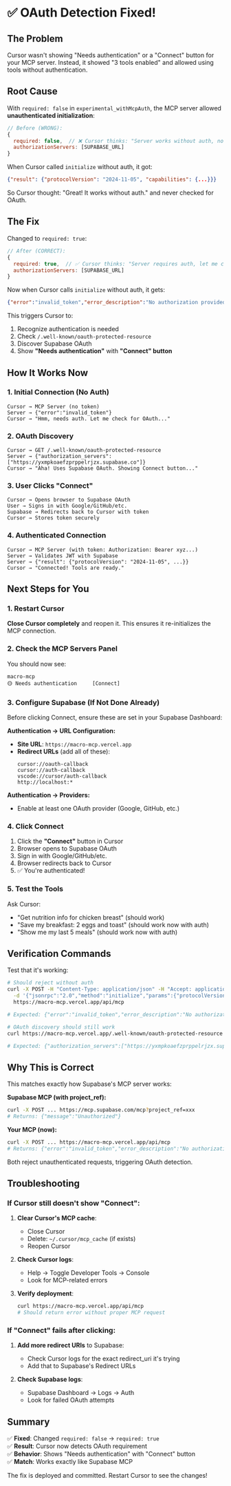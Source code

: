 # ✅ OAuth Detection Fixed!

## The Problem

Cursor wasn't showing "Needs authentication" or a "Connect" button for your MCP server. Instead, it showed "3 tools enabled" and allowed using tools without authentication.

## Root Cause

With `required: false` in `experimental_withMcpAuth`, the MCP server allowed **unauthenticated initialization**:

```javascript
// Before (WRONG):
{
  required: false,  // ❌ Cursor thinks: "Server works without auth, no need to authenticate"
  authorizationServers: [SUPABASE_URL]
}
```

When Cursor called `initialize` without auth, it got:
```json
{"result": {"protocolVersion": "2024-11-05", "capabilities": {...}}}
```

So Cursor thought: "Great! It works without auth." and never checked for OAuth.

## The Fix

Changed to `required: true`:

```javascript
// After (CORRECT):
{
  required: true,  // ✅ Cursor thinks: "Server requires auth, let me check for OAuth"
  authorizationServers: [SUPABASE_URL]
}
```

Now when Cursor calls `initialize` without auth, it gets:
```json
{"error":"invalid_token","error_description":"No authorization provided"}
```

This triggers Cursor to:
1. Recognize authentication is needed
2. Check `/.well-known/oauth-protected-resource` 
3. Discover Supabase OAuth
4. Show **"Needs authentication"** with **"Connect" button**

## How It Works Now

### 1. Initial Connection (No Auth)
```
Cursor → MCP Server (no token)
Server → {"error":"invalid_token"}
Cursor → "Hmm, needs auth. Let me check for OAuth..."
```

### 2. OAuth Discovery
```
Cursor → GET /.well-known/oauth-protected-resource
Server → {"authorization_servers":["https://yxmpkoaefzprppelrjzx.supabase.co"]}
Cursor → "Aha! Uses Supabase OAuth. Showing Connect button..."
```

### 3. User Clicks "Connect"
```
Cursor → Opens browser to Supabase OAuth
User → Signs in with Google/GitHub/etc.
Supabase → Redirects back to Cursor with token
Cursor → Stores token securely
```

### 4. Authenticated Connection
```
Cursor → MCP Server (with token: Authorization: Bearer xyz...)
Server → Validates JWT with Supabase
Server → {"result": {"protocolVersion": "2024-11-05", ...}}
Cursor → "Connected! Tools are ready."
```

## Next Steps for You

### 1. Restart Cursor
**Close Cursor completely** and reopen it. This ensures it re-initializes the MCP connection.

### 2. Check the MCP Servers Panel
You should now see:
```
macro-mcp
🟡 Needs authentication     [Connect]
```

### 3. Configure Supabase (If Not Done Already)

Before clicking Connect, ensure these are set in your Supabase Dashboard:

**Authentication → URL Configuration:**
- **Site URL**: `https://macro-mcp.vercel.app`
- **Redirect URLs** (add all of these):
  ```
  cursor://oauth-callback
  cursor://auth-callback
  vscode://cursor/auth-callback
  http://localhost:*
  ```

**Authentication → Providers:**
- Enable at least one OAuth provider (Google, GitHub, etc.)

### 4. Click Connect
1. Click the **"Connect"** button in Cursor
2. Browser opens to Supabase OAuth
3. Sign in with Google/GitHub/etc.
4. Browser redirects back to Cursor
5. ✅ You're authenticated!

### 5. Test the Tools
Ask Cursor:
- "Get nutrition info for chicken breast" (should work)
- "Save my breakfast: 2 eggs and toast" (should work now with auth)
- "Show me my last 5 meals" (should work now with auth)

## Verification Commands

Test that it's working:

```bash
# Should reject without auth
curl -X POST -H "Content-Type: application/json" -H "Accept: application/json, text/event-stream" \
  -d '{"jsonrpc":"2.0","method":"initialize","params":{"protocolVersion":"2024-11-05","capabilities":{},"clientInfo":{"name":"test"}},"id":1}' \
  https://macro-mcp.vercel.app/api/mcp

# Expected: {"error":"invalid_token","error_description":"No authorization provided"}
```

```bash
# OAuth discovery should still work
curl https://macro-mcp.vercel.app/.well-known/oauth-protected-resource

# Expected: {"authorization_servers":["https://yxmpkoaefzprppelrjzx.supabase.co"]}
```

## Why This is Correct

This matches exactly how Supabase's MCP server works:

**Supabase MCP (with project_ref):**
```bash
curl -X POST ... https://mcp.supabase.com/mcp?project_ref=xxx
# Returns: {"message":"Unauthorized"}
```

**Your MCP (now):**
```bash
curl -X POST ... https://macro-mcp.vercel.app/api/mcp
# Returns: {"error":"invalid_token","error_description":"No authorization provided"}
```

Both reject unauthenticated requests, triggering OAuth detection.

## Troubleshooting

### If Cursor still doesn't show "Connect":

1. **Clear Cursor's MCP cache**:
   - Close Cursor
   - Delete: `~/.cursor/mcp_cache` (if exists)
   - Reopen Cursor

2. **Check Cursor logs**:
   - Help → Toggle Developer Tools → Console
   - Look for MCP-related errors

3. **Verify deployment**:
   ```bash
   curl https://macro-mcp.vercel.app/api/mcp
   # Should return error without proper MCP request
   ```

### If "Connect" fails after clicking:

1. **Add more redirect URIs** to Supabase:
   - Check Cursor logs for the exact redirect_uri it's trying
   - Add that to Supabase's Redirect URLs

2. **Check Supabase logs**:
   - Supabase Dashboard → Logs → Auth
   - Look for failed OAuth attempts

## Summary

✅ **Fixed**: Changed `required: false` → `required: true`  
✅ **Result**: Cursor now detects OAuth requirement  
✅ **Behavior**: Shows "Needs authentication" with "Connect" button  
✅ **Match**: Works exactly like Supabase MCP  

The fix is deployed and committed. Restart Cursor to see the changes!


